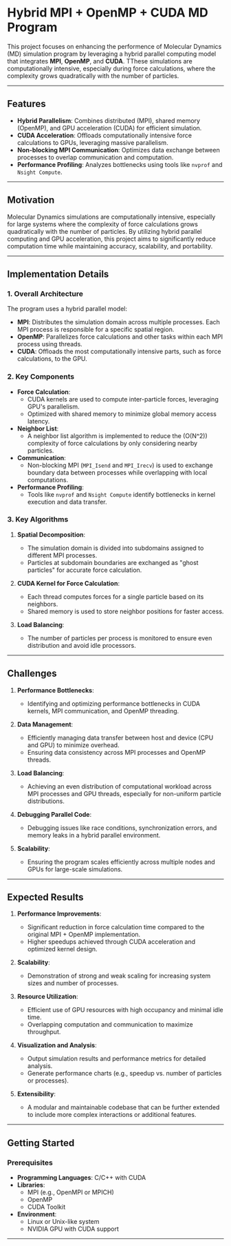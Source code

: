 # Hybrid MPI + OpenMP + CUDA MD Program

This project focuses on enhancing the performence of Molecular Dynamics (MD) simulation program by leveraging a hybrid parallel computing model that integrates **MPI**, **OpenMP**, and **CUDA**. TThese simulations are computationally intensive, especially during force calculations, where the complexity grows quadratically with the number of particles.

---

## Features

- **Hybrid Parallelism**: Combines distributed (MPI), shared memory (OpenMP), and GPU acceleration (CUDA) for efficient simulation.
- **CUDA Acceleration**: Offloads computationally intensive force calculations to GPUs, leveraging massive parallelism.
- **Non-blocking MPI Communication**: Optimizes data exchange between processes to overlap communication and computation.
- **Performance Profiling**: Analyzes bottlenecks using tools like `nvprof` and `Nsight Compute`.

---

## Motivation

Molecular Dynamics simulations are computationally intensive, especially for large systems where the complexity of force calculations grows quadratically with the number of particles. By utilizing hybrid parallel computing and GPU acceleration, this project aims to significantly reduce computation time while maintaining accuracy, scalability, and portability.

---

## Implementation Details

### **1. Overall Architecture**
The program uses a hybrid parallel model:
- **MPI**: Distributes the simulation domain across multiple processes. Each MPI process is responsible for a specific spatial region.
- **OpenMP**: Parallelizes force calculations and other tasks within each MPI process using threads.
- **CUDA**: Offloads the most computationally intensive parts, such as force calculations, to the GPU.

### **2. Key Components**
- **Force Calculation**:
  - CUDA kernels are used to compute inter-particle forces, leveraging GPU's parallelism.
  - Optimized with shared memory to minimize global memory access latency.
- **Neighbor List**:
  - A neighbor list algorithm is implemented to reduce the \(O(N^2)\) complexity of force calculations by only considering nearby particles.
- **Communication**:
  - Non-blocking MPI (`MPI_Isend` and `MPI_Irecv`) is used to exchange boundary data between processes while overlapping with local computations.
- **Performance Profiling**:
  - Tools like `nvprof` and `Nsight Compute` identify bottlenecks in kernel execution and data transfer.

### **3. Key Algorithms**
1. **Spatial Decomposition**:
   - The simulation domain is divided into subdomains assigned to different MPI processes.
   - Particles at subdomain boundaries are exchanged as "ghost particles" for accurate force calculation.

2. **CUDA Kernel for Force Calculation**:
   - Each thread computes forces for a single particle based on its neighbors.
   - Shared memory is used to store neighbor positions for faster access.

3. **Load Balancing**:
   - The number of particles per process is monitored to ensure even distribution and avoid idle processors.

---

## Challenges

1. **Performance Bottlenecks**:
   - Identifying and optimizing performance bottlenecks in CUDA kernels, MPI communication, and OpenMP threading.

2. **Data Management**:
   - Efficiently managing data transfer between host and device (CPU and GPU) to minimize overhead.
   - Ensuring data consistency across MPI processes and OpenMP threads.

3. **Load Balancing**:
   - Achieving an even distribution of computational workload across MPI processes and GPU threads, especially for non-uniform particle distributions.

4. **Debugging Parallel Code**:
   - Debugging issues like race conditions, synchronization errors, and memory leaks in a hybrid parallel environment.

5. **Scalability**:
   - Ensuring the program scales efficiently across multiple nodes and GPUs for large-scale simulations.

---

## Expected Results

1. **Performance Improvements**:
   - Significant reduction in force calculation time compared to the original MPI + OpenMP implementation.
   - Higher speedups achieved through CUDA acceleration and optimized kernel design.

2. **Scalability**:
   - Demonstration of strong and weak scaling for increasing system sizes and number of processes.

3. **Resource Utilization**:
   - Efficient use of GPU resources with high occupancy and minimal idle time.
   - Overlapping computation and communication to maximize throughput.

4. **Visualization and Analysis**:
   - Output simulation results and performance metrics for detailed analysis.
   - Generate performance charts (e.g., speedup vs. number of particles or processes).

5. **Extensibility**:
   - A modular and maintainable codebase that can be further extended to include more complex interactions or additional features.

---

## Getting Started

### Prerequisites

- **Programming Languages**: C/C++ with CUDA
- **Libraries**:
  - MPI (e.g., OpenMPI or MPICH)
  - OpenMP
  - CUDA Toolkit
- **Environment**:
  - Linux or Unix-like system
  - NVIDIA GPU with CUDA support

---
